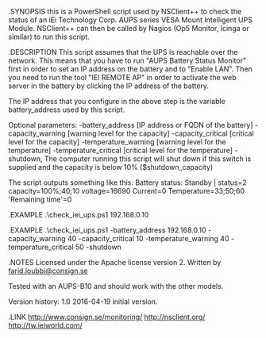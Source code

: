 .SYNOPSIS
this is a PowerShell script used by NSClient++ to check the status of an
iEi Technology Corp. AUPS series VESA Mount Intelligent UPS Module.
NSClient++ can then be called by Nagios (Op5 Monitor, Icinga or similar) to run this script.

.DESCRIPTION
This script assumes that the UPS is reachable over the network.
This means that you have to run "AUPS Battery Status Monitor" first
in order to set an IP address on the battery and to "Enable LAN".
Then you need to run the tool "IEI REMOTE AP" in order to activate the
web server in the battery by clicking the IP address of the battery.

The IP address that you configure in the above step is the variable
battery_address used by this script.

Optional parameters:
-battery_address [IP address or FQDN of the battery]
-capacity_warning [warning level for the capacity]
-capacity_critical [critical level for the capacity]
-temperature_warning [warning level for the temperature]
-temperature_critical [critical level for the temperature]
-shutdown, The computer running this script will shut down if this switch is supplied and the capacity is below 10% ($shutdown_capacity)

The script outputs something like this:
Battery status: Standby | status=2 capacity=100%;40;10 voltage=16690 Current=0 Temperature=33;50;60 'Remaining time'=0


.EXAMPLE
.\check_iei_ups.ps1 192.168.0.10
 
.EXAMPLE
.\check_iei_ups.ps1 -battery_address 192.168.0.10 -capacity_warning 40 -capacity_critical 10 -temperature_warning 40 -temperature_critical 50 -shutdown

.NOTES
Licensed under the Apache license version 2.
Written by farid.joubbi@consign.se

Tested with an AUPS-B10 and should work with the other models.

Version history:
1.0 2016-04-19 initial version.

.LINK
http://www.consign.se/monitoring/
http://nsclient.org/
http://tw.ieiworld.com/